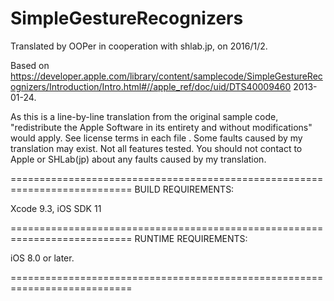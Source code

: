# SimpleGestureRecognizers

Translated by OOPer in cooperation with shlab.jp, on 2016/1/2.

Based on
<https://developer.apple.com/library/content/samplecode/SimpleGestureRecognizers/Introduction/Intro.html#//apple_ref/doc/uid/DTS40009460>
2013-01-24.

As this is a line-by-line translation from the original sample code, "redistribute the Apple Software in its entirety and without modifications" would apply. See license terms in each file .
Some faults caused by my translation may exist. Not all features tested.
You should not contact to Apple or SHLab(jp) about any faults caused by my translation.

===========================================================================
BUILD REQUIREMENTS:

Xcode 9.3, iOS SDK 11

===========================================================================
RUNTIME REQUIREMENTS:

iOS 8.0 or later.

===========================================================================
